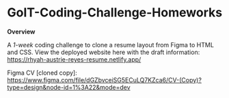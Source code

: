 # GoIT-Coding-Challenge-Homeworks

**Overview**

A *1-week* coding challenge to clone a resume layout from Figma to HTML and CSS.
View the deployed website here with the draft information: https://rhyah-austrie-reyes-resume.netlify.app/

Figma CV [cloned copy]: https://www.figma.com/file/dGZbvceiSG5ECuLQ7KZca6/CV-(Copy)?type=design&node-id=1%3A22&mode=dev
